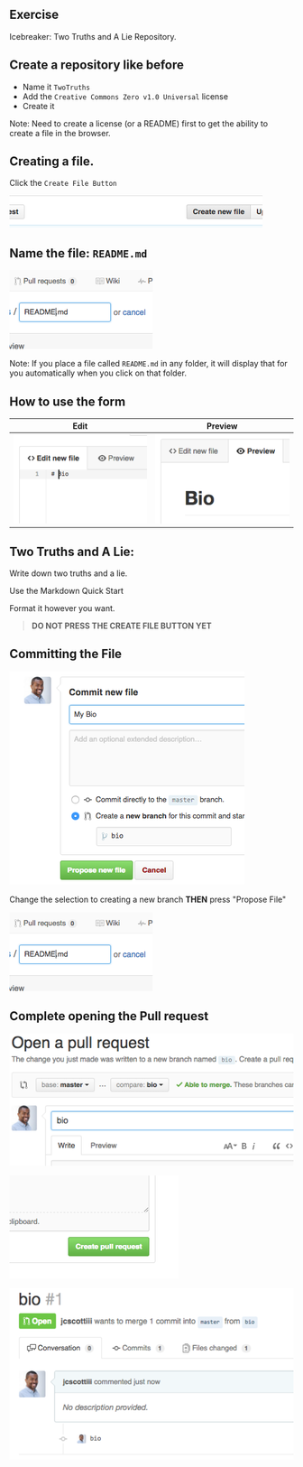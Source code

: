 ## Exercise

Icebreaker: Two Truths and A Lie Repository.


## Create a repository like before

- Name it `TwoTruths`
- Add the `Creative Commons Zero v1.0 Universal` license
- Create it

Note: Need to create a license (or a README) first to get the ability to create a file in the browser.


## Creating a file.

Click the `Create File Button`

![File Creation Button](https://raw.githubusercontent.com/jcscottiii/IntroToGithubMaterials/master/img/create-file-btn.png)


## Name the file: `README.md`

![File Creation Filename](https://raw.githubusercontent.com/jcscottiii/IntroToGithubMaterials/master/img/create-file-form-filename.png)

Note: If you place a file called `README.md` in any folder, it will display that for you automatically when you click on that folder.


## How to use the form

|Edit|Preview|
|---|---|
|![File Creation Edit](https://raw.githubusercontent.com/jcscottiii/IntroToGithubMaterials/master/img/create-file-form-edit.png)|![File Creation Preview](https://raw.githubusercontent.com/jcscottiii/IntroToGithubMaterials/master/img/create-file-form-preview.png)|


## Two Truths and A Lie:

Write down two truths and a lie.

Use the Markdown Quick Start

Format it however you want.

>**DO NOT PRESS THE CREATE FILE BUTTON YET**


## Committing the File

![File Creation Commit Message](https://raw.githubusercontent.com/jcscottiii/IntroToGithubMaterials/master/img/create-file-commit-msg.png)

Change the selection to creating a new branch **THEN** press "Propose File"

![File Creation Filename](https://raw.githubusercontent.com/jcscottiii/IntroToGithubMaterials/master/img/create-file-form-filename.png)


## Complete opening the Pull request

![Open PR](https://raw.githubusercontent.com/jcscottiii/IntroToGithubMaterials/master/img/open-pr-top.png)

![Open PR](https://raw.githubusercontent.com/jcscottiii/IntroToGithubMaterials/master/img/open-pr-bottom.png)


![Created PR](https://raw.githubusercontent.com/jcscottiii/IntroToGithubMaterials/master/img/created-pr.png)
